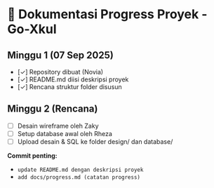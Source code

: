 # 📅 Dokumentasi Progress Proyek - Go-Xkul

## Minggu 1 (07 Sep 2025)
- [✓] Repository dibuat (Novia)
- [✓] README.md diisi deskripsi proyek
- [✓] Rencana struktur folder disusun

## Minggu 2 (Rencana)
- [ ] Desain wireframe oleh Zaky
- [ ] Setup database awal oleh Rheza
- [ ] Upload desain & SQL ke folder design/ dan database/

**Commit penting:**
- `update README.md dengan deskripsi proyek`
- `add docs/progress.md (catatan progress)`
